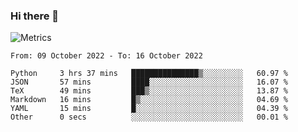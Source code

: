 ### Hi there 👋

![Metrics](https://github.com/radoapx/radoapx/blob/main/github-metrics.svg)

<!--START_SECTION:waka-->

```text
From: 09 October 2022 - To: 16 October 2022

Python     3 hrs 37 mins   ███████████████▒░░░░░░░░░   60.97 %
JSON       57 mins         ████░░░░░░░░░░░░░░░░░░░░░   16.07 %
TeX        49 mins         ███▒░░░░░░░░░░░░░░░░░░░░░   13.87 %
Markdown   16 mins         █▒░░░░░░░░░░░░░░░░░░░░░░░   04.69 %
YAML       15 mins         █░░░░░░░░░░░░░░░░░░░░░░░░   04.39 %
Other      0 secs          ░░░░░░░░░░░░░░░░░░░░░░░░░   00.01 %
```

<!--END_SECTION:waka-->

<!--
**radoapx/radoapx** is a ✨ _special_ ✨ repository because its `README.md` (this file) appears on your GitHub profile.

Here are some ideas to get you started:

- 🔭 I’m currently working on ...
- 🌱 I’m currently learning ...
- 👯 I’m looking to collaborate on ...
- 🤔 I’m looking for help with ...
- 💬 Ask me about ...
- 📫 How to reach me: ...
- 😄 Pronouns: ...
- ⚡ Fun fact: ...
-->
